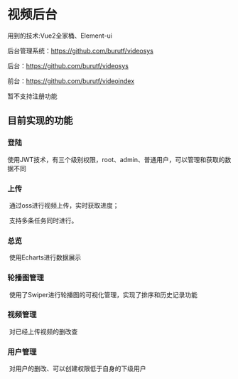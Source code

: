 # 视频后台

用到的技术:Vue2全家桶、Element-ui

后台管理系统：https://github.com/burutf/videosys

后台：https://github.com/burutf/videosys

前台：https://github.com/burutf/videoindex

暂不支持注册功能

## 目前实现的功能

### 登陆

使用JWT技术，有三个级别权限，root、admin、普通用户，可以管理和获取的数据不同

### 上传

​	通过oss进行视频上传，实时获取进度；

​	支持多条任务同时进行。

### 总览

​	使用Echarts进行数据展示

 ### 轮播图管理

​	使用了Swiper进行轮播图的可视化管理，实现了排序和历史记录功能

### 视频管理

​	对已经上传视频的删改查

### 用户管理

​	对用户的删改、可以创建权限低于自身的下级用户
